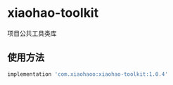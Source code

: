 # xiaohao-toolkit

项目公共工具类库

## 使用方法

```groovy
implementation 'com.xiaohaoo:xiaohao-toolkit:1.0.4'
```
